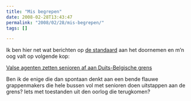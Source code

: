 ```yaml
---
title: "Mis begrepen"
date: 2008-02-28T13:43:47
permalink: "2008/02/28/mis-begrepen/"
tags: []

---
```

Ik ben hier net wat berichten op [de standaard](http://www.standaard.be/ "http://www.standaard.be") aan het doornemen en m’n oog valt op volgende kop:

[Valse agenten zetten senioren af aan Duits-Belgische grens](http://www.standaard.be/Artikel/Detail.aspx?artikelId=DMF27022008_084 "http://www.standaard.be/Artikel/Detail.aspx?artikelId=DMF27022008_084")

Ben ik de enige die dan spontaan denkt aan een bende flauwe grappenmakers die hele bussen vol met senioren doen uitstappen aan de grens? Iets met toestanden uit den oorlog die terugkomen?
